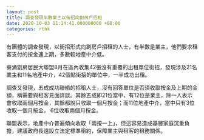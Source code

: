 ```yaml
---
layout: post
title: 調查發現半數業主以街招向劏房戶招租　
date: 2020-10-03 11:14:41.000000000 +08:00
categories: rthk
---
```


有團體的調查發現，以街招形式向劏房戶招租的人士，有半數是業主，他們要求租客支付的按金連上期，多數較地產中介低。

葵涌劏房居民大聯盟8月在區內收集42張沒有重覆的出租單位街招，發現涉及21名業主和11名地產中介，42個貼街招的單位中，一半成功出租。

調查又發現，五成成功聯絡的招租人士，沒有回答單位是否須收取按金及上期的金額，稱需要與租客見面詳談。其餘五成即21位當中，有12位是業主，除一人表示會收取兩個月按金，其餘都說只收取一個月按金；而11位地產中介，當中只有3位收取一個月按金， 6位收取兩個月按金。

聯盟表示，地產中介普遍傾向收取「兩按一上」，但這容易造成基層家庭沉重負擔，建議政府長遠設立法定標準租約，保障業主與租客的租務關係。

